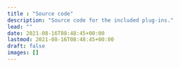 ```yaml
---
title : "Source code"
description: "Source code for the included plug-ins."
lead: ""
date: 2021-08-16T08:48:45+00:00
lastmod: 2021-08-16T08:48:45+00:00
draft: false
images: []
---
```

